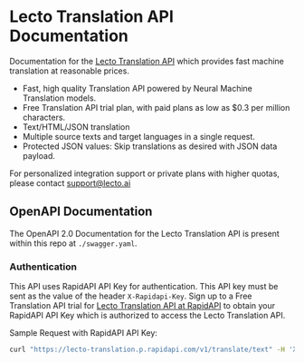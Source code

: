 # Lecto Translation API Documentation

Documentation for the [Lecto Translation API](https://lecto.ai/) which provides fast machine translation at reasonable prices.

- Fast, high quality Translation API powered by Neural Machine Translation models.
- Free Translation API trial plan, with paid plans as low as \$0.3 per million characters.
- Text/HTML/JSON translation
- Multiple source texts and target languages in a single request.
- Protected JSON values: Skip translations as desired with JSON data payload.

For personalized integration support or private plans with higher quotas, please contact [support@lecto.ai](mailto:%73%75%70%70%6f%72%74%40%6c%65%63%74%6f%2e%61%69)

## OpenAPI Documentation

The OpenAPI 2.0 Documentation for the Lecto Translation API is present within this repo at `./swagger.yaml`.

### Authentication

This API uses RapidAPI API Key for authentication. This API key must be sent as the value of the header `X-Rapidapi-Key`. Sign up to a Free Translation API trial for [Lecto Translation API at RapidAPI](https://rapidapi.com/lecto-lecto-default/api/lecto-translation/) to obtain your RapidAPI API Key which is authorized to access the Lecto Translation API.

Sample Request with RapidAPI API Key:

```bash
curl "https://lecto-translation.p.rapidapi.com/v1/translate/text" -H 'X-Rapidapi-Key: <RapidAPI API Key>' -H 'Content-Type: application/json' -H 'Accept: application/json' --data-raw '{"texts":["Just try it mate.","What are you waiting for?"],"to":["zh-TW"],"from":"en"}' --compressed
```
